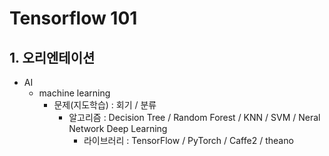 # Tensorflow 101

## 1. 오리엔테이션

- AI
  - machine learning
    - 문제(지도학습) : 회기 / 분류
      - 알고리즘 : Decision Tree / Random Forest / KNN / SVM / Neral Network Deep Learning
        - 라이브러리 : TensorFlow / PyTorch / Caffe2 / theano

